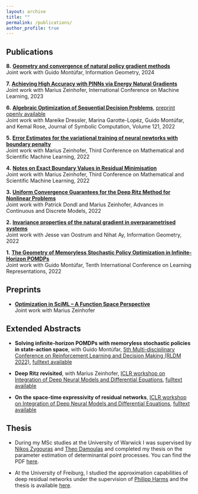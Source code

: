 ```yaml
---
layout: archive
title: ""
permalink: /publications/
author_profile: true
---
```






## Publications

**8\.** [**Geometry and convergence of natural policy gradient methods**](https://link.springer.com/article/10.1007/s41884-023-00106-z) <br> 
Joint work with Guido Montúfar, Information Geometry, 2024

**7\.** [**Achieving High Accuracy with PINNs via Energy Natural Gradients**](https://proceedings.mlr.press/v202/muller23b.html) <br>
Joint work with Marius Zeinhofer, International Conference on Machine Learning, 2023

**6\.** [**Algebraic Optimization of Sequential Decision Problems**](https://www.sciencedirect.com/science/article/abs/pii/S074771712300055X), [preprint openly available](https://arxiv.org/abs/2211.09439) <br> 
Joint work with Mareike Dressler, Marina Garotte-Lopéz, Guido Montúfar, and Kemal Rose, Journal of Symbolic Computation, Volume 121, 2022

**5\.** [**Error Estimates for the variational training of neural newtorks with boundary penalty**](https://proceedings.mlr.press/v190/muller22a.html) <br> 
Joint work with Marius Zeinhofer, Third Conference on Mathematical and Scientific Machine Learning, 2022

**4\.** [**Notes on Exact Boundary Values in Residual Minimisation**](https://msml22.github.io/msml22papers/exact_boundary.pdf) <br>
Joint work with Marius Zeinhofer, Third Conference on Mathematical and Scientific Machine Learning, 2022

**3\.** [**Uniform Convergence Guarantees for the Deep Ritz Method for Nonlinear Problems**](https://advancesindifferenceequations.springeropen.com/articles/10.1186/s13662-022-03722-8)<br>
Joint work with Patrick Dondl and Marius Zeinhofer, Advances in Continuous and Discrete Models, 2022

**2\.** [**Invariance properties of the natural gradient in overparametrised systems**](https://link.springer.com/article/10.1007/s41884-022-00067-9)<br>
Joint work with Jesse van Oostrum and Nihat Ay, Information Geometry, 2022 

**1\.** [**The Geometry of Memoryless Stochastic Policy Optimization in Infinite-Horizon POMDPs**](https://openreview.net/forum?id=A05I5IvrdL-) <br>
Joint work with Guido Montúfar, Tenth International Conference on Learning Representations, 2022

## Preprints

* [**Optimization in SciML – A Function Space Perspective**](https://arxiv.org/pdf/2402.07318.pdf)<br>
Joint work with Marius Zeinhofer

## Extended Abstracts

* **Solving infinite-horizon POMDPs with memoryless stochastic policies in state-action space**, with Guido Montúfar, [5th Multi-disciplinary Conference on Reinforcement Learning and Decision Making (RLDM 2022)](https://rldm.org/), 
[fulltext available](https://arxiv.org/abs/2205.14098)

* **Deep Ritz revisited**, with Marius Zeinhofer, [ICLR workshop on Integration of Deep Neural Models and Differential Equations](http://iclr2020deepdiffeq.rice.edu/), [fulltext available](https://arxiv.org/abs/1912.03937)

* **On the space-time expressivity of  residual  networks**, [ICLR workshop on Integration of Deep Neural Models and Differential Equations](http://iclr2020deepdiffeq.rice.edu/), [fulltext available](https://arxiv.org/abs/1910.09599)

## Thesis

* During my MSc studies at the University  of Warwick I was supervised by [Nikos Zygouras](https://warwick.ac.uk/fac/sci/maths/people/staff/zygouras/) and [Theo Damoulas](https://warwick.ac.uk/fac/sci/statistics/staff/academic-research/damoulas) and completed my  thesis on the parameter estimation of determinantal point processes. You can find the PDF [here](/files/MSc-thesis.pdf). 
 
* At the University of  Freiburg, I studied the approximation capabilities of deep residual networks under the supervision of [Philipp Harms](https://www.philippharms.com/) and  the thesis is available [here](https://freidok.uni-freiburg.de/data/151788).

